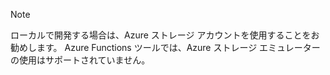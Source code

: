 >[!Note]
> ローカルで開発する場合は、Azure ストレージ アカウントを使用することをお勧めします。 Azure Functions ツールでは、Azure ストレージ エミュレーターの使用はサポートされていません。
